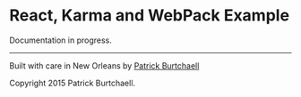 # React, Karma and WebPack Example

Documentation in progress.

---
Built with care in New Orleans by [Patrick Burtchaell](https://twitter.com/pburtchaell)

Copyright 2015 Patrick Burtchaell.
